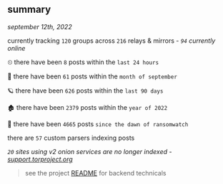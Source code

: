 
## summary
_september 12th, 2022_

currently tracking `120` groups across `216` relays & mirrors - _`94` currently online_

⏲ there have been `8` posts within the `last 24 hours`

🦈 there have been `61` posts within the `month of september`

🪐 there have been `626` posts within the `last 90 days`

🏚 there have been `2379` posts within the `year of 2022`

🦕 there have been `4665` posts `since the dawn of ransomwatch`

there are `57` custom parsers indexing posts

_`20` sites using v2 onion services are no longer indexed - [support.torproject.org](https://support.torproject.org/onionservices/v2-deprecation/)_

> see the project [README](https://github.com/joshhighet/ransomwatch#ransomwatch--) for backend technicals
